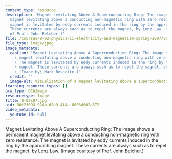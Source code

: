 ```yaml
---
content_type: resource
description: 'Magnet Levitating Above A Superconducting Ring: The image shows a permanent
  magnet levitating above a conducting non-magnetic ring with zero resistance. The
  magnet is levitated by eddy currents induced in the ring by the approaching magnet.
  These currents are always such as to repel the magnet, by Lenz Law. (Image courtesy
  of Prof. John Belcher.)'
file: /courses/8-02-physics-ii-electricity-and-magnetism-spring-2007/80f23093924b68e94f4a80034902a572_8-02s07.jpg
file_type: image/jpeg
image_metadata:
  caption: "Magnet Levitating Above A Superconducting Ring: The image shows a permanent\
    \ magnet levitating above a conducting non-magnetic ring with zero resistance.\
    \ The magnet is levitated by eddy currents induced in the ring by the approaching\
    \ magnet. These currents are always such as to repel the magnet, by Lenz's Law.\
    \ (Image by\_Mark Bessette.)"
  credit: ''
  image-alt: Vizualization of a magnet levitating above a superconducting ring.
learning_resource_types: []
ocw_type: OCWImage
resourcetype: Image
title: 8-02s07.jpg
uid: 80f23093-924b-68e9-4f4a-80034902a572
video_metadata:
  youtube_id: null
---
```

Magnet Levitating Above A Superconducting Ring: The image shows a permanent magnet levitating above a conducting non-magnetic ring with zero resistance. The magnet is levitated by eddy currents induced in the ring by the approaching magnet. These currents are always such as to repel the magnet, by Lenz Law. (Image courtesy of Prof. John Belcher.)

